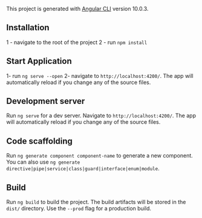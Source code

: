 This project is generated with [Angular CLI](https://github.com/angular/angular-cli) version 10.0.3.

## Installation

1 - navigate to the root of the project
2 - run `npm install`

## Start Application

1- run `ng serve --open`
2- navigate to `http://localhost:4200/`. The app will automatically reload if you change any of the source files.

## Development server

Run `ng serve` for a dev server. Navigate to `http://localhost:4200/`. The app will automatically reload if you change any of the source files.

## Code scaffolding

Run `ng generate component component-name` to generate a new component. You can also use `ng generate directive|pipe|service|class|guard|interface|enum|module`.

## Build

Run `ng build` to build the project. The build artifacts will be stored in the `dist/` directory. Use the `--prod` flag for a production build.




